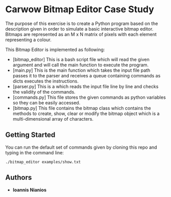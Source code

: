 # Carwow Bitmap Editor Case Study

The purpose of this exercise is to create a Python program based on the description given in order to simulate a basic 
interactive bitmap editor. Bitmaps are represented as an M x N matrix of pixels with each element representing a colour.

This Bitmap Editor is implemented as following:
* [bitmap_editor] This is a bash script file which will read the given argument and will call the main function to execute 
the program.
* [main.py] This is the main function which takes the input file path passes it to the parser and receives a queue containing
commands as dicts executes the instructions.
* [parser.py] This is a which reads the input file line by line and checks the validity of the commands.
* [commands.py] This file stores the given commands as python variables so they can be easily accessed.
* [bitmap.py] This file contains the bitmap class which contains the methods to create, show, clear or modify the bitmap object
which is a multi-dimensional array of characters.

## Getting Started

You can run the default set of commands given by cloning this repo and typing in the command line:

```
./bitmap_editor examples/show.txt
```

## Authors

* **Ioannis Nianios** 
